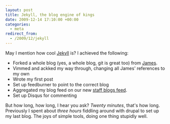```yaml
---
layout: post
title: Jekyll, the blog engine of kings
date: 2009-12-14 17:10:00 +00:00
categories:
  - meta
redirect_from:
  - /2009/12/jekyll
---
```

May I mention how cool [Jekyll](http://wiki.github.com/mojombo/jekyll) is? I achieved the following:

* Forked a whole blog (yes, a whole blog, git is great too) from [James](http://github.com/ohthatjames/ohthatjames.github.com).
* Vimmed and ackked my way through, changing all James' references to my own
* Wrote my first post
* Set up feedburner to point to the correct blog
* Aggregated my blog feed on our new [staff blogs feed](http://edendevelopment.co.uk/blogs/).
* Set up Disqus for commenting

But how long, how long, I hear you ask? _Twenty minutes_, that's how long. Previously I spent about _three hours_ fiddling around with drupal to set up my last blog. The joys of simple tools, doing one thing stupidly well.
